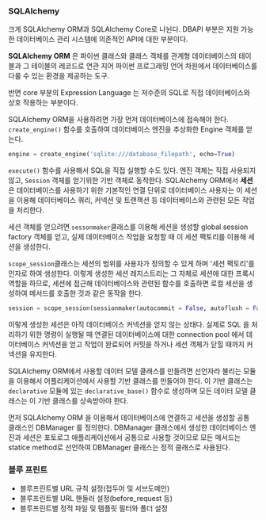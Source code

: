 ### SQLAlchemy

크게 SQLAlchemy ORM과 SQLAlchemy Core로 나뉜다. DBAPI 부분은 지원 가능한 데이터베이스 관리 시스템에 의존적인 API에 대한
부분이다.

**SQLAlchemy ORM** 은 파이썬 클래스와 클래스 객체를 관계형 데이터베이스의 테이블과 그 테이블의 레코드로 연관 지어 파이썬
프로그래밍 언어 차원에서 데이터베이스를 다룰 수 있는 환경을 제공하는 도구.

반면 core 부분의 Expression Language 는 저수준의 SQL로 직접 데이터베이스와 상호 작용하는 부분이다.

SQLAlchemy ORM을 사용하려면 가장 먼저 데이터베이스에 접속해야 한다. `create_engine()` 함수를 호출하여 데이터베이스
엔진을 추상화한 Engine 객체를 얻는다.

```python
engine = create_engine('sqlite:///database_filepath', echo=True)
```

`execute()` 함수를 사용해서 SQL을 직접 실행할 수도 있다. 엔진 객체는 직접 사용되지 않고, `Session` 객체를 얻기위한 기반
객체로 동작한다. SQLAlchemy ORM에서 **세션**은 데이터베이스를 사용하기 위한 기본적인 연결 단위로 데이터베이스 사용자는
이 세션을 이용해 데이터베이스 쿼리, 커넥션 및 트랜잭션 등 데이터베이스와 관련된 모든 작업을 처리한다.

세션 객체를 얻으려면 `sessonmaker`클래스를 이용해 세션을 생성할 global session factory 객체를 얻고, 실제 데이터베이스
작업을 요청할 때 이 세션 팩토리를 이용해 세션을 생성한다.

`scope_session`클래스는 세션의 범위를 사용자가 정의할 수 있게 하며 '세션 팩토리'를 인자로 하여 생성한다. 이렇게 생성한
세션 레지스트리는 그 자체로 세션에 대한 프록시 역할을 하므로, 세션에 접근해 데이터베이스와 관련된 함수를 호출하면 로컬
세션을 생성하여 메서드를 호출한 것과 같은 동작을 한다.

```python
session = scope_session(sessionmaker(autocommit = False, autoflush = False, bind = engine ))
```

이렇게 생성한 세션은 아직 데이터베이스 커넥션을 얻지 않는 상태다. 실제로 SQL 을 처리하기 위한 명령이 실행될 때 연결된
데이터베이스에 대한 connection pool 에서 데이터베이스 커넥션을 얻고 작업이 완료되어 커밋을 하거나 세션 객체가 닫힐
때까지 커넥션을 유지한다.

SQLAlchemy ORM에서 사용할 데이터 모델 클래스를 만들려면 선언자라 불리는 모듈을 이용해서 어플리케이션에서 사용할 기반
클래스를 만들어야 한다. 이 기반 클래스는 `declarative` 모듈에 있는 `declarative_base()` 함수로 생성하며 모든 데이터 모델
클래스는 이 기반 클래스를 상속받아야 한다.

먼저 SQLAlchemy ORM 을 이용해서 데이터베이스에 연결하고 세션을 생성할 공통 클래스인 DBManager 를 정의한다. DBManager
클래스에서 생성한 데이터베이스 엔진과 세션은 포토로그 애플리케이션에서 공통으로 사용할 것이므로 모든 메서드는 statice
method로 선언하여 DBManager 클래스는 정적 클래스로 사용된다.

### 블루 프린트
- 블루프린트별 URL 규칙 설정(접두어 및 서브도메인)
- 블루프린트별 URL 핸들러 설정(before_request 등)
- 블루프린트별 정적 파일 및 템플릿 필터와 폴더 설정


